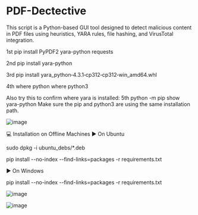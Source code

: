 # PDF-Dectective
This script is a Python-based GUI tool designed to detect malicious content in PDF files using heuristics, YARA rules, file hashing, and VirusTotal integration.


1st
pip install PyPDF2 yara-python requests

2nd
pip install yara-python

3rd
pip install yara_python‑4.3.1‑cp312‑cp312‑win_amd64.whl

4th
where python
where python3

Also try this to confirm where yara is installed:
5th
python -m pip show yara-python
Make sure the pip and python3 are using the same installation path.

![image](https://github.com/user-attachments/assets/751fb577-285e-4005-9bf9-ef64191b2976)

💻 Installation on Offline Machines
▶️ On Ubuntu

sudo dpkg -i ubuntu_debs/*.deb

pip install --no-index --find-links=packages -r requirements.txt


▶️ On Windows

pip install --no-index --find-links=packages -r requirements.txt


![image](https://github.com/user-attachments/assets/b407490d-87ba-45ec-abb2-b605ea9ca136)


![image](https://github.com/user-attachments/assets/6f31e495-6931-4589-b5b7-d761939a8d1d)
